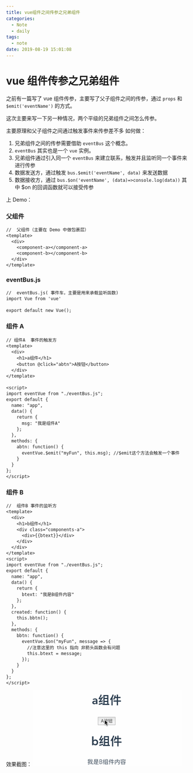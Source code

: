 ```yaml
---
title: vue组件之间传参之兄弟组件
categories:
  - Note
  - daily
tags:
  - note
date: 2019-08-19 15:01:08
---
```


# vue 组件传参之兄弟组件

之前有一篇写了 vue 组件传参，主要写了父子组件之间的传参，通过 `props` 和 `$emit('eventName')` 的方式。

这次主要来写一下另一种情况，两个平级的兄弟组件之间怎么传参。

主要原理和父子组件之间通过触发事件来传参差不多
如何做：

1. 兄弟组件之间的传参需要借助 `eventBus` 这个概念。
2. `eventBus` 其实也是一个 `vue` 实例。
3. 兄弟组件通过引入同一个 `eventBus` 来建立联系，触发并且监听同一个事件来进行传参
4. 数据发送方，通过触发 `bus.$emit('eventName', data)` 来发送数据
5. 数据接收方，通过 `bus.$on('eventName', (data)=>console.log(data))` 其中 \$on 的回调函数就可以接受传参

上 Demo：

### 父组件

```
//  父组件（主要在 Demo 中做包裹层）
<template>
  <div>
    <component-a></component-a>
    <component-b></component-b>
  </div>
</template>

```

### eventBus.js

```
//  eventBus.js( 事件车，主要是用来承载监听函数)
import Vue from 'vue'

export default new Vue();
```

### 组件 A

```
// 组件A  事件的触发方
<template>
  <div>
    <h1>a组件</h1>
    <button @click="abtn">A按钮</button>
  </div>
</template>

<script>
import eventVue from "./eventBus.js";
export default {
  name: "app",
  data() {
    return {
      msg: "我是组件A"
    };
  },
  methods: {
    abtn: function() {
      eventVue.$emit("myFun", this.msg); //$emit这个方法会触发一个事件
    }
  }
};
</script>
```

### 组件 B

```
//  组件B 事件的监听方
<template>
  <div>
    <h1>b组件</h1>
    <div class="components-a">
      <div>{{btext}}</div>
    </div>
  </div>
</template>
<script>
import eventVue from "./eventBus.js";
export default {
  name: "app",
  data() {
    return {
      btext: "我是B组件内容"
    };
  },
  created: function() {
    this.bbtn();
  },
  methods: {
    bbtn: function() {
      eventVue.$on("myFun", message => {
        //注意这里的 this 指向 非箭头函数会有问题
        this.btext = message;
      });
    }
  }
};
</script>
```

效果截图：
![效果截图](vue组件之间传参之兄弟组件/siblings-component.gif)
